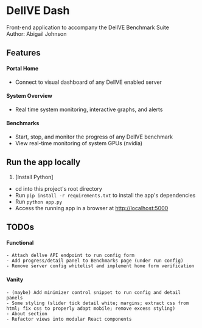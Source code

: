 # DellVE Dash
Front-end application to accompany the DellVE Benchmark Suite  
Author: Abigail Johnson

## Features
#### Portal Home
+ Connect to visual dashboard of any DellVE enabled server  
#### System Overview
+ Real time system monitoring, interactive graphs, and alerts
#### Benchmarks
+ Start, stop, and monitor the progress of any DellVE benchmark
+ View real-time monitoring of system GPUs (nvidia)

## Run the app locally
1. [Install Python]
+ cd into this project's root directory
+ Run `pip install -r requirements.txt` to install the app's dependencies
+ Run `python app.py`
+ Access the running app in a browser at <http://localhost:5000>

## TODOs
#### Functional
    - Attach dellve API endpoint to run config form
    - Add progress/detail panel to Benchmarks page (under run config)
    - Remove server config whitelist and implement home form verification
#### Vanity
    - (maybe) Add minimizer control snippet to run config and detail panels
    - Some styling (slider tick detail white; margins; extract css from html; fix css to properly adapt mobile; remove excess styling)
    - About section
    - Refactor views into modular React components

